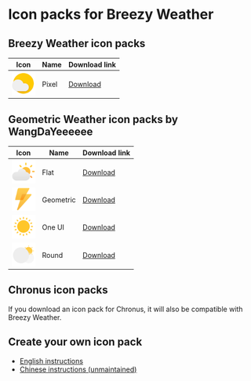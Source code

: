 # Icon packs for Breezy Weather

## Breezy Weather icon packs

| Icon                                                                             | Name  | Download link                                                              |
|----------------------------------------------------------------------------------|-------|----------------------------------------------------------------------------|
| <img src="pictures/iconPackFullSizePixel.png" alt="Pixel" style="width: 48px" /> | Pixel | [Download](https://github.com/breezy-weather/pixel-icon-provider/releases) |


## Geometric Weather icon packs by WangDaYeeeeee

| Icon                                                                                       | Name            | Download link                                                                                                            |
|--------------------------------------------------------------------------------------------|-----------------|--------------------------------------------------------------------------------------------------------------------------|
| <img src="pictures/iconPackFlat.png" alt="Flat" style="width: 48px" />                     | Flat            | [Download](https://github.com/WangDaYeeeeee/IconProvider-For-GeometricWeather/blob/master/apk/FlatIconProvider.apk)      |
| <img src="pictures/iconPackGeometric.png" alt="Geometric" style="width: 48px" />           | Geometric       | [Download](https://github.com/WangDaYeeeeee/IconProvider-For-GeometricWeather/blob/master/apk/GeometricIconProvider.apk) |
| <img src="pictures/iconPackOneUi.png" alt="One UI" style="width: 48px" />                  | One UI          | [Download](https://github.com/WangDaYeeeeee/IconProvider-For-GeometricWeather/blob/master/apk/OneUIIconProvider.apk)     |
| <img src="pictures/iconPackRound.png" alt="Round" style="width: 48px" />                   | Round           | [Download](https://github.com/WangDaYeeeeee/IconProvider-For-GeometricWeather/blob/master/apk/RoundIconProvider.apk)     |


## Chronus icon packs

If you download an icon pack for Chronus, it will also be compatible with Breezy Weather.


## Create your own icon pack

* [English instructions](INSTRUCTIONS.md)
* [Chinese instructions (unmaintained)](INSTRUCTIONS.zh.md)
